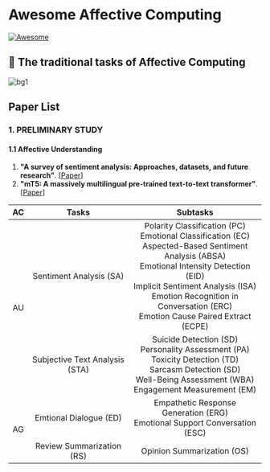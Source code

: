 # Awesome Affective Computing

[![Awesome](https://awesome.re/badge-flat.svg)](https://awesome.re)

## 🤖 The traditional tasks of Affective Computing

<table class="tg">
<thead>
  <tr>
    <th class="tg-nrix" align="center" rowspan="2">AC</th>
    <th class="tg-baqh" align="center" rowspan="2">Tasks</th>
    <th class="tg-0lax" align="center" rowspan="2">Subtasks</th>
  </tr>
  <tr>
  </tr>
</thead>

<tbody>
  <tr>
    <td class="tg-nrix" align="center" rowspan="2">AU</td>
    <td class="tg-baqh" align="center">Sentiment Analysis (SA)</td>
    <td class="tg-0lax" align="center">Polarity Classification (PC)<br>
      Emotional Classification (EC)<br>
      Aspected-Based Sentiment Analysis (ABSA)<br>
      Emotional Intensity Detection (EID)<br>
      Implicit Sentiment Analysis (ISA)<br>
      Emotion Recognition in Conversation (ERC)<br>
      Emotion Cause Paired Extract (ECPE)</td> 
  </tr>
  <tr>
    <td class="tg-baqh" align="center">Subjective Text Analysis (STA)</td>
    <td class="tg-0lax" align="center">Suicide Detection (SD)<br>
      Personality Assessment (PA)<br>
      Toxicity Detection (TD)<br>
      Sarcasm Detection (SD)<br>
      Well-Being Assessment (WBA)<br>
      Engagement Measurement (EM)<br>
  </tr>
  <tr>
  </tr>
  <tr>
    <td class="tg-nrix" align="center" rowspan="2">AG</td>
    <td class="tg-baqh" align="center">Emtional Dialogue (ED)</td>
    <td class="tg-0lax" align="center">Empathetic Response Generation (ERG)<br>
      Emotional Support Conversation (ESC)<br>
</td> 
  </tr>
    <tr>
    <td class="tg-baqh" align="center">Review Summarization (RS)</td>
    <td class="tg-0lax" align="center">Opinion Summarization (OS)
</td> 
  </tr>
</tbody>


![bg1](https://github.com/NEU-DataMining/awesome-affective-computing/assets/123424732/88794d3f-a4a6-48bb-8cfd-28d73025f024)


## Paper List
### 1. PRELIMINARY STUDY
#### 1.1 Affective Understanding
1. **"A survey of sentiment analysis: Approaches, datasets, and future research"**. [[Paper](https://arxiv.org/abs/1910.10683)] 
2. **"mT5: A massively multilingual pre-trained text-to-text transformer"**. [[Paper](https://arxiv.org/abs/2010.11934)]



